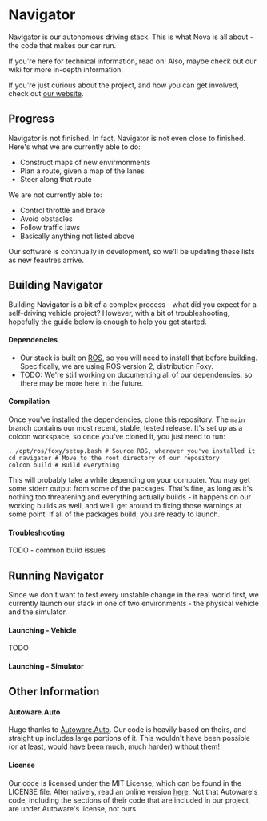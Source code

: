 # Navigator

Navigator is our autonomous driving stack. This is what Nova is all about - the code that makes our car run. 

If you're here for technical information, read on! Also, maybe check out our wiki for more in-depth information. 

If you're just curious about the project, and how you can get involved, check out [our website](https://nova-utd.github.io/). 

## Progress

Navigator is not finished. In fact, Navigator is not even close to finished. Here's what we are currently able to do: 
- Construct maps of new envirmonments
- Plan a route, given a map of the lanes
- Steer along that route

We are not currently able to: 
- Control throttle and brake
- Avoid obstacles
- Follow traffic laws
- Basically anything not listed above

Our software is continually in development, so we'll be updating these lists as new feautres arrive. 

## Building Navigator

Building Navigator is a bit of a complex process - what did you expect for a self-driving vehicle project? However, with a bit of troubleshooting, hopefully the guide below is enough to help you get started. 

#### Dependencies

- Our stack is built on [ROS](https://github.com/ros), so you will need to install that before building. Specifically, we are using ROS version 2, distribution Foxy. 
- TODO: We're still working on ducumenting all of our dependencies, so there may be more here in the future. 

#### Compilation

Once you've installed the dependencies, clone this repository. The `main` branch contains our most recent, stable, tested release. It's set up as a colcon workspace, so once you've cloned it, you just need to run: 

```
. /opt/ros/foxy/setup.bash # Source ROS, wherever you've installed it
cd navigator # Move to the root directory of our repository
colcon build # Build everything
```

This will probably take a while depending on your computer. You may get some stderr output from some of the packages. That's fine, as long as it's nothing too threatening and everything actually builds - it happens on our working builds as well, and we'll get around to fixing those warnings at some point. If all of the packages build, you are ready to launch. 

#### Troubleshooting

TODO - common build issues

## Running Navigator

Since we don't want to test every unstable change in the real world first, we currently launch our stack in one of two environments - the physical vehicle and the simulator. 

#### Launching - Vehicle

TODO

#### Launching - Simulator

## Other Information

#### Autoware.Auto

Huge thanks to [Autoware.Auto](autoware.auto). Our code is heavily based on theirs, and straight up includes large portions of it. This wouldn't have been possible (or at least, would have been much, much harder) without them!

#### License

Our code is licensed under the MIT License, which can be found in the LICENSE file. Alternatively, read an online version [here](https://mit-license.org/). Not that Autoware's code, including the sections of their code that are included in our project, are under Autoware's license, not ours. 
